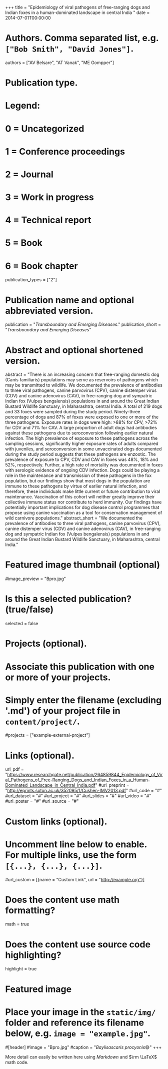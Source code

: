 +++
title = "Epidemiology of viral pathogens of free-ranging dogs and Indian foxes in a human-dominated landscape in central India "
date = 2014-07-01T00:00:00

# Authors. Comma separated list, e.g. `["Bob Smith", "David Jones"]`.
authors = ["AV Belsare", "AT Vanak", "ME Gompper"]

# Publication type.
# Legend:
# 0 = Uncategorized
# 1 = Conference proceedings
# 2 = Journal
# 3 = Work in progress
# 4 = Technical report
# 5 = Book
# 6 = Book chapter
publication_types = ["2"]

# Publication name and optional abbreviated version.
publication = "*Transboundary and Emerging Diseases*."
publication_short = "*Transboundary and Emerging Diseases*"

# Abstract and optional shortened version.
abstract = "There is an increasing concern that free-ranging domestic dog (Canis familiaris) populations may serve as reservoirs of pathogens which may be transmitted to wildlife. We documented the prevalence of antibodies to three viral pathogens, canine parvovirus (CPV), canine distemper virus (CDV) and canine adenovirus (CAV), in free-ranging dog and sympatric Indian fox (Vulpes bengalensis) populations in and around the Great Indian Bustard Wildlife Sanctuary, in Maharashtra, central India. A total of 219 dogs and 33 foxes were sampled during the study period. Ninety-three percentage of dogs and 87% of foxes were exposed to one or more of the three pathogens. Exposure rates in dogs were high: >88% for CPV, >72% for CDV and 71% for CAV. A large proportion of adult dogs had antibodies against these pathogens due to seroconversion following earlier natural infection. The high prevalence of exposure to these pathogens across the sampling sessions, significantly higher exposure rates of adults compared with juveniles, and seroconversion in some unvaccinated dogs documented during the study period suggests that these pathogens are enzootic. The prevalence of exposure to CPV, CDV and CAV in foxes was 48%, 18% and 52%, respectively. Further, a high rate of mortality was documented in foxes with serologic evidence of ongoing CDV infection. Dogs could be playing a role in the maintenance and transmission of these pathogens in the fox population, but our findings show that most dogs in the population are immune to these pathogens by virtue of earlier natural infection, and therefore, these individuals make little current or future contribution to viral maintenance. Vaccination of this cohort will neither greatly improve their collective immune status nor contribute to herd immunity. Our findings have potentially important implications for dog disease control programmes that propose using canine vaccination as a tool for conservation management of wild carnivore populations."
abstract_short = "We documented the prevalence of antibodies to three viral pathogens, canine parvovirus (CPV), canine distemper virus (CDV) and canine adenovirus (CAV), in free-ranging dog and sympatric Indian fox (Vulpes bengalensis) populations in and around the Great Indian Bustard Wildlife Sanctuary, in Maharashtra, central India."

# Featured image thumbnail (optional)
#image_preview = "Bpro.jpg"

# Is this a selected publication? (true/false)
selected = false

# Projects (optional).
#   Associate this publication with one or more of your projects.
#   Simply enter the filename (excluding '.md') of your project file in `content/project/`.
#projects = ["example-external-project"]

# Links (optional).
url_pdf = "https://www.researchgate.net/publication/264859844_Epidemiology_of_Viral_Pathogens_of_Free-Ranging_Dogs_and_Indian_Foxes_in_a_Human-Dominated_Landscape_in_Central_India.pdf"
#url_preprint = "http://eprints.soton.ac.uk/352095/1/Cushen-IMV2013.pdf"
#url_code = "#"
#url_dataset = "#"
#url_project = "#"
#url_slides = "#"
#url_video = "#"
#url_poster = "#"
#url_source = "#"

# Custom links (optional).
#   Uncomment line below to enable. For multiple links, use the form `[{...}, {...}, {...}]`.
#url_custom = [{name = "Custom Link", url = "http://example.org"}]

# Does the content use math formatting?
math = true

# Does the content use source code highlighting?
highlight = true

# Featured image
# Place your image in the `static/img/` folder and reference its filename below, e.g. `image = "example.jpg"`.
#[header]
#image = "Bpro.jpg"
#caption = "*Baylisascaris procyonis*:smile:"
+++

More detail can easily be written here using *Markdown* and $\rm \LaTeX$ math code.
